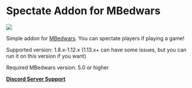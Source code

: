# Spectate Addon for MBedwars

![ ](https://www.spigotmc.org/attachments/spawning-in-spectator-mode-1-png.713772/)

Simple addon for [MBedwars](https://mbedwars.com/product/marcelys-bedwars). You can spectate players if playing a game!


Supported version: 1.8.x-1.12.x (1.13.x+ can have some issues, but you can run it on this version if you want)

Required MBedwars version: 5.0 or higher


**[Discord Server Support](https://discord.gg/UzfHG2PYTh)**
